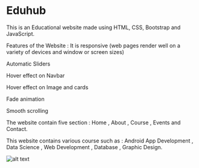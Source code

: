 # Eduhub

This is an Educational website made using HTML, CSS, Bootstrap and JavaScript.

Features of the Website :
It is responsive (web pages render well on a variety of devices and window or screen sizes)

Automatic Sliders

Hover effect on Navbar

Hover effect on Image and cards

Fade animation

Smooth scrolling

The website contain five section : Home , About , Course , Events and Contact.



This website contains various course such as : Android App Development , Data Science , Web Development , Database , Graphic Design.


![alt text](https://github.com/Somali19/EduHub-web/blob/main/Screenshot%20(1156).png)
